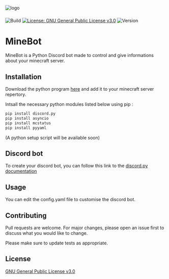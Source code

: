 ![logo](https://images-na.ssl-images-amazon.com/images/I/51FbRn7Zd5L.jpg)
#####
![Build](https://img.shields.io/badge/Build-passing-brightgreen)
[![License: GNU General Public License v3.0](https://img.shields.io/badge/License-GNU%20General%20Public%20License%20v3.0-yellow)](https://opensource.org/licenses/GPL-3.0)
![Version](https://img.shields.io/badge/Version-1.0-blue)

# MineBot

MineBot is a Python Discord bot made to control and give informations about your minecraft server.

## Installation

Download the python program [here](https://github.com/CerfMetal/Minecraft-Discord-Bot/archive/refs/heads/main.zip) and add it to your minecraft server repertory.

Intsall the necessary python modules listed below using pip :

```bash
pip install discord.py
pip install asyncio
pip install mcstatus
pip install pyyaml 
```

(A python setup script will be available soon)

## Discord bot

To create your discord bot, you can follow this link to the [discord.py documentation](https://discordpy.readthedocs.io/en/latest/discord.html)

## Usage

You can edit the config.yaml file to customise the discord bot.

## Contributing
Pull requests are welcome. For major changes, please open an issue first to discuss what you would like to change.

Please make sure to update tests as appropriate.

## License
[GNU General Public License v3.0](https://opensource.org/licenses/GPL-3.0)
